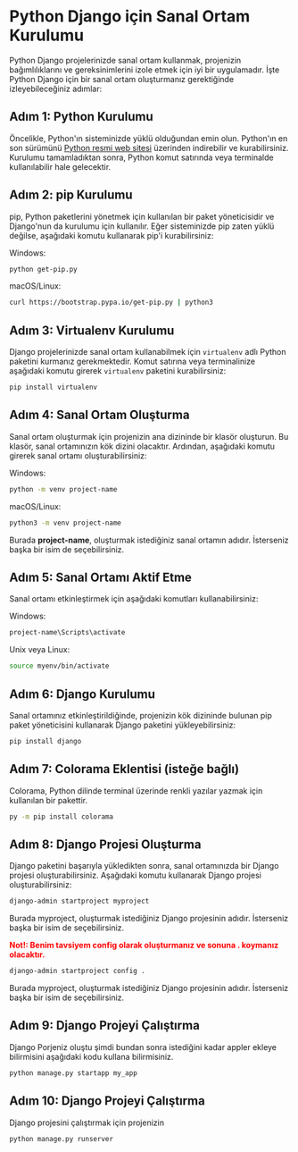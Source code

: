 # Python Django için Sanal Ortam Kurulumu

Python Django projelerinizde sanal ortam kullanmak, projenizin bağımlılıklarını ve gereksinimlerini izole etmek için iyi bir uygulamadır. İşte Python Django için bir sanal ortam oluşturmanız gerektiğinde izleyebileceğiniz adımlar:

## Adım 1: Python Kurulumu

Öncelikle, Python'ın sisteminizde yüklü olduğundan emin olun. Python'ın en son sürümünü [Python resmi web sitesi](https://www.python.org/downloads/) üzerinden indirebilir ve kurabilirsiniz. Kurulumu tamamladıktan sonra, Python komut satırında veya terminalde kullanılabilir hale gelecektir.

## Adım 2: pip Kurulumu
pip, Python paketlerini yönetmek için kullanılan bir paket yöneticisidir ve Django'nun da kurulumu için kullanılır. Eğer sisteminizde pip zaten yüklü değilse, aşağıdaki komutu kullanarak pip'i kurabilirsiniz:

Windows:

```bash
python get-pip.py
```

macOS/Linux:

```bash
curl https://bootstrap.pypa.io/get-pip.py | python3
```


## Adım 3: Virtualenv Kurulumu

Django projelerinizde sanal ortam kullanabilmek için `virtualenv` adlı Python paketini kurmanız gerekmektedir. Komut satırına veya terminalinize aşağıdaki komutu girerek `virtualenv` paketini kurabilirsiniz:

```bash
pip install virtualenv

```

## Adım 4: Sanal Ortam Oluşturma

Sanal ortam oluşturmak için projenizin ana dizininde bir klasör oluşturun. Bu klasör, sanal ortamınızın kök dizini olacaktır. Ardından, aşağıdaki komutu girerek sanal ortamı oluşturabilirsiniz:

Windows:
```bash
python -m venv project-name

```
macOS/Linux:

```bash
python3 -m venv project-name

```

Burada **project-name**, oluşturmak istediğiniz sanal ortamın adıdır. İsterseniz başka bir isim de seçebilirsiniz.

## Adım 5: Sanal Ortamı Aktif Etme
Sanal ortamı etkinleştirmek için aşağıdaki komutları kullanabilirsiniz:

Windows:
```bash
project-name\Scripts\activate
```
Unix veya Linux:
```bash
source myenv/bin/activate

```

## Adım 6: Django Kurulumu
Sanal ortamınız etkinleştirildiğinde, projenizin kök dizininde bulunan pip paket yöneticisini kullanarak Django paketini yükleyebilirsiniz:

```bash
pip install django

```
## Adım 7: Colorama Eklentisi (isteğe bağlı)

Colorama, Python dilinde terminal üzerinde renkli yazılar yazmak için kullanılan bir pakettir.
```bash
py -m pip install colorama

```

## Adım 8: Django Projesi Oluşturma

Django paketini başarıyla yükledikten sonra, sanal ortamınızda bir Django projesi oluşturabilirsiniz. Aşağıdaki komutu kullanarak Django projesi oluşturabilirsiniz:

```bash
django-admin startproject myproject

```

Burada myproject, oluşturmak istediğiniz Django projesinin adıdır. İsterseniz başka bir isim de seçebilirsiniz.

<span style="color:red">**Not!: Benim tavsiyem **config** olarak oluşturmanız ve sonuna . koymanız olacaktır.** </span>

```bash
django-admin startproject config .

```

Burada myproject, oluşturmak istediğiniz Django projesinin adıdır. İsterseniz başka bir isim de seçebilirsiniz.


## Adım 9: Django Projeyi Çalıştırma
Django Porjeniz oluştu şimdi bundan sonra istediğini kadar appler ekleye bilirmisini aşağıdaki kodu kullana bilirmisiniz.

```bash
python manage.py startapp my_app

```

## Adım 10: Django Projeyi Çalıştırma
Django projesini çalıştırmak için projenizin

```bash
python manage.py runserver
```




